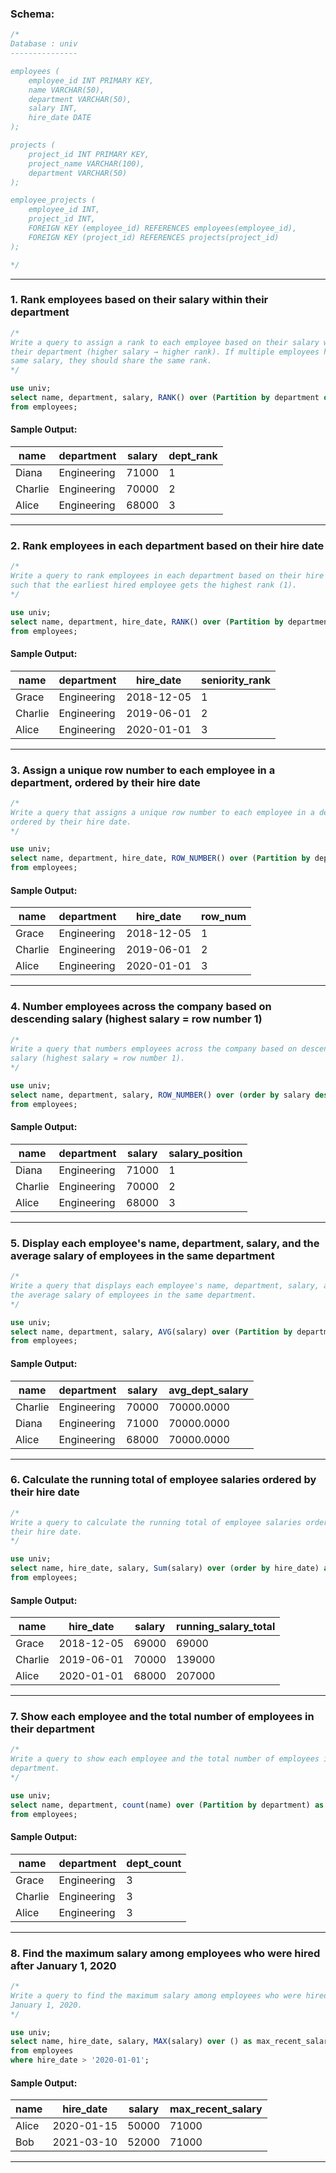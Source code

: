 
### **Schema:**

```sql
/*
Database : univ
---------------

employees (
    employee_id INT PRIMARY KEY,
    name VARCHAR(50),
    department VARCHAR(50),
    salary INT,
    hire_date DATE
);

projects (
    project_id INT PRIMARY KEY,
    project_name VARCHAR(100),
    department VARCHAR(50)
);

employee_projects (
    employee_id INT,
    project_id INT,
    FOREIGN KEY (employee_id) REFERENCES employees(employee_id),
    FOREIGN KEY (project_id) REFERENCES projects(project_id)
);

*/
```

---

### 1. **Rank employees based on their salary within their department**

```sql
/*
Write a query to assign a rank to each employee based on their salary within 
their department (higher salary → higher rank). If multiple employees have the 
same salary, they should share the same rank.
*/

use univ;
select name, department, salary, RANK() over (Partition by department order by salary desc) as dept_rank 
from employees;
```

#### Sample Output:

| name    | department  | salary | dept\_rank |
| ------- | ----------- | ------ | ---------- |
| Diana   | Engineering | 71000  | 1          |
| Charlie | Engineering | 70000  | 2          |
| Alice   | Engineering | 68000  | 3          |

---

### 2. **Rank employees in each department based on their hire date**

```sql
/*
Write a query to rank employees in each department based on their hire date, 
such that the earliest hired employee gets the highest rank (1).
*/

use univ;
select name, department, hire_date, RANK() over (Partition by department order by hire_date asc) as seniority_rank 
from employees;
```

#### Sample Output:

| name    | department  | hire\_date | seniority\_rank |
| ------- | ----------- | ---------- | --------------- |
| Grace   | Engineering | 2018-12-05 | 1               |
| Charlie | Engineering | 2019-06-01 | 2               |
| Alice   | Engineering | 2020-01-01 | 3               |

---

### 3. **Assign a unique row number to each employee in a department, ordered by their hire date**

```sql
/*
Write a query that assigns a unique row number to each employee in a department, 
ordered by their hire date.
*/

use univ;
select name, department, hire_date, ROW_NUMBER() over (Partition by department order by hire_date) as row_num 
from employees;
```

#### Sample Output:

| name    | department  | hire\_date | row\_num |
| ------- | ----------- | ---------- | -------- |
| Grace   | Engineering | 2018-12-05 | 1        |
| Charlie | Engineering | 2019-06-01 | 2        |
| Alice   | Engineering | 2020-01-01 | 3        |

---

### 4. **Number employees across the company based on descending salary (highest salary = row number 1)**

```sql
/*
Write a query that numbers employees across the company based on descending 
salary (highest salary = row number 1).
*/

use univ;
select name, department, salary, ROW_NUMBER() over (order by salary desc) as salary_position 
from employees;
```

#### Sample Output:

| name    | department  | salary | salary\_position |
| ------- | ----------- | ------ | ---------------- |
| Diana   | Engineering | 71000  | 1                |
| Charlie | Engineering | 70000  | 2                |
| Alice   | Engineering | 68000  | 3                |

---

### 5. **Display each employee's name, department, salary, and the average salary of employees in the same department**

```sql
/*
Write a query that displays each employee's name, department, salary, and 
the average salary of employees in the same department.
*/

use univ;
select name, department, salary, AVG(salary) over (Partition by department) as avg_dept_salary 
from employees;
```

#### Sample Output:

| name    | department  | salary | avg\_dept\_salary |
| ------- | ----------- | ------ | ----------------- |
| Charlie | Engineering | 70000  | 70000.0000        |
| Diana   | Engineering | 71000  | 70000.0000        |
| Alice   | Engineering | 68000  | 70000.0000        |

---

### 6. **Calculate the running total of employee salaries ordered by their hire date**

```sql
/*
Write a query to calculate the running total of employee salaries ordered by 
their hire date.
*/

use univ;
select name, hire_date, salary, Sum(salary) over (order by hire_date) as running_salary_total 
from employees;
```

#### Sample Output:

| name    | hire\_date | salary | running\_salary\_total |
| ------- | ---------- | ------ | ---------------------- |
| Grace   | 2018-12-05 | 69000  | 69000                  |
| Charlie | 2019-06-01 | 70000  | 139000                 |
| Alice   | 2020-01-01 | 68000  | 207000                 |

---

### 7. **Show each employee and the total number of employees in their department**

```sql
/*
Write a query to show each employee and the total number of employees in their 
department.
*/

use univ;
select name, department, count(name) over (Partition by department) as dept_count 
from employees;
```

#### Sample Output:

| name    | department  | dept\_count |
| ------- | ----------- | ----------- |
| Grace   | Engineering | 3           |
| Charlie | Engineering | 3           |
| Alice   | Engineering | 3           |

---

### 8. **Find the maximum salary among employees who were hired after January 1, 2020**

```sql
/*
Write a query to find the maximum salary among employees who were hired after 
January 1, 2020.
*/

use univ;
select name, hire_date, salary, MAX(salary) over () as max_recent_salary 
from employees 
where hire_date > '2020-01-01';
```

#### Sample Output:

| name  | hire\_date | salary | max\_recent\_salary |
| ----- | ---------- | ------ | ------------------- |
| Alice | 2020-01-15 | 50000  | 71000               |
| Bob   | 2021-03-10 | 52000  | 71000               |

---

